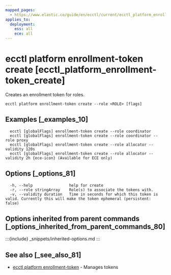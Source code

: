 ```yaml
---
mapped_pages:
  - https://www.elastic.co/guide/en/ecctl/current/ecctl_platform_enrollment-token_create.html
applies_to:
  deployment:
    ess: all
    ece: all
---
```


# ecctl platform enrollment-token create [ecctl_platform_enrollment-token_create]

Creates an enrollment token for roles.

```
ecctl platform enrollment-token create --role <ROLE> [flags]
```


## Examples [_examples_10]

```
  ecctl [globalFlags] enrollment-token create --role coordinator
  ecctl [globalFlags] enrollment-token create --role coordinator --role proxy
  ecctl [globalFlags] enrollment-token create --role allocator --validity 120s
  ecctl [globalFlags] enrollment-token create --role allocator --validity 2h {ece-icon} (Available for ECE only)
```


## Options [_options_81]

```
  -h, --help                help for create
  -r, --role stringArray    Role(s) to associate the tokens with.
  -v, --validity duration   Time in seconds for which this token is valid. Currently this will make the token ephemeral (persistent: false)
```


## Options inherited from parent commands [_options_inherited_from_parent_commands_80]

:::{include} _snippets/inherited-options.md
:::


## See also [_see_also_81]

* [ecctl platform enrollment-token](/reference/ecctl_platform_enrollment-token.md)	 - Manages tokens
